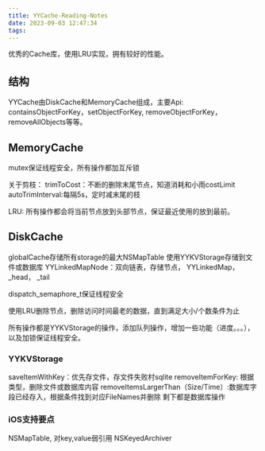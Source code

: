 ```yaml
---
title: YYCache-Reading-Notes
date: 2023-09-03 12:47:34
tags:
---
```



  优秀的Cache库，使用LRU实现，拥有较好的性能。

  ## 结构

  YYCache由DiskCache和MemoryCache组成，主要Api: containsObjectForKey，setObjectForKey, removeObjectForKey，removeAllObjects等等。


## MemoryCache

mutex保证线程安全，所有操作都加互斥锁

关于剪枝：
trimToCost：不断的删除末尾节点，知道消耗和小雨costLimit
autoTrimInterval:每隔5s，定时减末尾的枝

LRU:
    所有操作都会将当前节点放到头部节点，保证最近使用的放到最前。

## DiskCache

globalCache存储所有storage的最大NSMapTable
使用YYKVStorage存储到文件或数据库
YYLinkedMapNode：双向链表，存储节点，
YYLinkedMap， _head， _tail

dispatch_semaphore_t保证线程安全

使用LRU删除节点，删除访问时间最老的数据，直到满足大小/个数条件为止

所有操作都是YYKVStorage的操作，添加队列操作，增加一些功能（进度。。。），以及加锁保证线程安全。

### YYKVStorage

saveItemWithKey：优先存文件，存文件失败村sqlite
removeItemForKey: 根据类型，删除文件或数据库内容
removeItemsLargerThan（Size/Time）:数据库字段已经存入，根据条件找到对应FileNames并删除
剩下都是数据库操作



### iOS支持要点

NSMapTable, 对key,value弱引用
NSKeyedArchiver

  